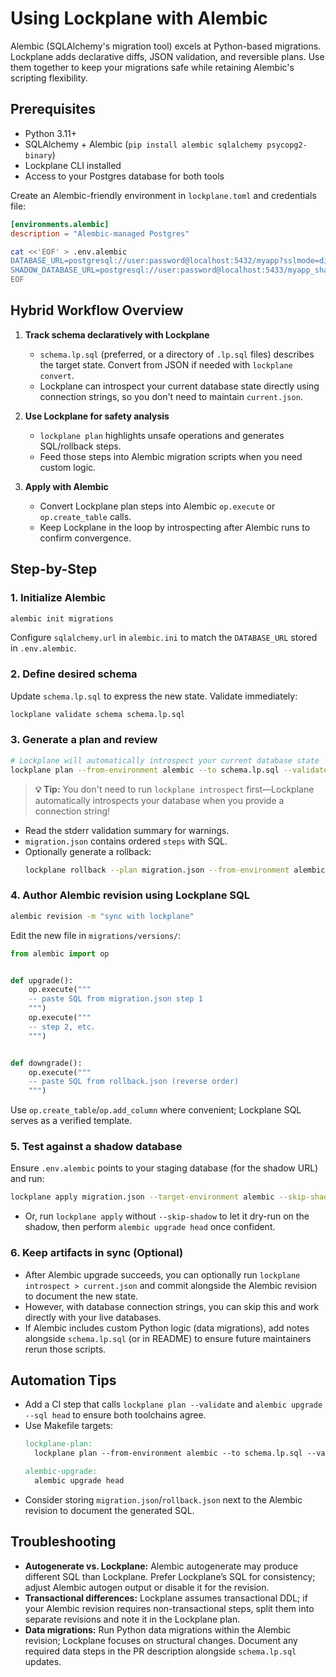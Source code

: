 # Using Lockplane with Alembic

Alembic (SQLAlchemy's migration tool) excels at Python-based migrations. Lockplane adds declarative diffs, JSON validation, and reversible plans. Use them together to keep your migrations safe while retaining Alembic's scripting flexibility.

## Prerequisites

- Python 3.11+
- SQLAlchemy + Alembic (`pip install alembic sqlalchemy psycopg2-binary`)
- Lockplane CLI installed
- Access to your Postgres database for both tools

Create an Alembic-friendly environment in `lockplane.toml` and credentials file:

```toml
[environments.alembic]
description = "Alembic-managed Postgres"
```

```bash
cat <<'EOF' > .env.alembic
DATABASE_URL=postgresql://user:password@localhost:5432/myapp?sslmode=disable
SHADOW_DATABASE_URL=postgresql://user:password@localhost:5433/myapp_shadow?sslmode=disable
EOF
```

## Hybrid Workflow Overview

1. **Track schema declaratively with Lockplane**
   - `schema.lp.sql` (preferred, or a directory of `.lp.sql` files) describes the target state. Convert from JSON if needed with `lockplane convert`.
   - Lockplane can introspect your current database state directly using connection strings, so you don't need to maintain `current.json`.

2. **Use Lockplane for safety analysis**
   - `lockplane plan` highlights unsafe operations and generates SQL/rollback steps.
   - Feed those steps into Alembic migration scripts when you need custom logic.

3. **Apply with Alembic**
   - Convert Lockplane plan steps into Alembic `op.execute` or `op.create_table` calls.
   - Keep Lockplane in the loop by introspecting after Alembic runs to confirm convergence.

## Step-by-Step

### 1. Initialize Alembic
```bash
alembic init migrations
```
Configure `sqlalchemy.url` in `alembic.ini` to match the `DATABASE_URL` stored in `.env.alembic`.

### 2. Define desired schema
Update `schema.lp.sql` to express the new state. Validate immediately:
```bash
lockplane validate schema schema.lp.sql
```

### 3. Generate a plan and review
```bash
# Lockplane will automatically introspect your current database state
lockplane plan --from-environment alembic --to schema.lp.sql --validate > migration.json
```

> **💡 Tip:** You don't need to run `lockplane introspect` first—Lockplane automatically introspects your database when you provide a connection string!

- Read the stderr validation summary for warnings.
- `migration.json` contains ordered `steps` with SQL.
- Optionally generate a rollback:
  ```bash
  lockplane rollback --plan migration.json --from-environment alembic > rollback.json
  ```

### 4. Author Alembic revision using Lockplane SQL
```bash
alembic revision -m "sync with lockplane"
```
Edit the new file in `migrations/versions/`:
```python
from alembic import op


def upgrade():
    op.execute("""
    -- paste SQL from migration.json step 1
    """)
    op.execute("""
    -- step 2, etc.
    """)


def downgrade():
    op.execute("""
    -- paste SQL from rollback.json (reverse order)
    """)
```
Use `op.create_table`/`op.add_column` where convenient; Lockplane SQL serves as a verified template.

### 5. Test against a shadow database
Ensure `.env.alembic` points to your staging database (for the shadow URL) and run:
```bash
lockplane apply migration.json --target-environment alembic --skip-shadow
```
- Or, run `lockplane apply` without `--skip-shadow` to let it dry-run on the shadow, then perform `alembic upgrade head` once confident.

### 6. Keep artifacts in sync (Optional)
- After Alembic upgrade succeeds, you can optionally run `lockplane introspect > current.json` and commit alongside the Alembic revision to document the new state.
- However, with database connection strings, you can skip this and work directly with your live databases.
- If Alembic includes custom Python logic (data migrations), add notes alongside `schema.lp.sql` (or in README) to ensure future maintainers rerun those scripts.

## Automation Tips

- Add a CI step that calls `lockplane plan --validate` and `alembic upgrade --sql head` to ensure both toolchains agree.
- Use Makefile targets:
  ```makefile
  lockplane-plan:
	lockplane plan --from-environment alembic --to schema.lp.sql --validate > migration.json

  alembic-upgrade:
  	alembic upgrade head
  ```
- Consider storing `migration.json`/`rollback.json` next to the Alembic revision to document the generated SQL.

## Troubleshooting

- **Autogenerate vs. Lockplane:** Alembic autogenerate may produce different SQL than Lockplane. Prefer Lockplane’s SQL for consistency; adjust Alembic autogen output or disable it for the revision.
- **Transactional differences:** Lockplane assumes transactional DDL; if your Alembic revision requires non-transactional steps, split them into separate revisions and note it in the Lockplane plan.
- **Data migrations:** Run Python data migrations within the Alembic revision; Lockplane focuses on structural changes. Document any required data steps in the PR description alongside `schema.lp.sql` updates.
